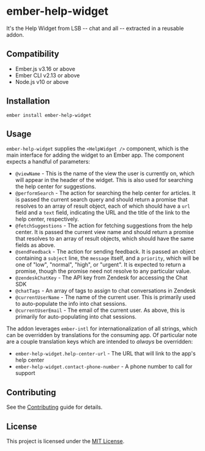 ember-help-widget
==============================================================================

It's the Help Widget from LSB -- chat and all -- extracted in a reusable addon.


Compatibility
------------------------------------------------------------------------------

* Ember.js v3.16 or above
* Ember CLI v2.13 or above
* Node.js v10 or above


Installation
------------------------------------------------------------------------------

```
ember install ember-help-widget
```


Usage
------------------------------------------------------------------------------

`ember-help-widget` supplies the `<HelpWidget />` component, which is the main
interface for adding the widget to an Ember app. The component expects a handful
of parameters:

* `@viewName` - This is the name of the view the user is currently on, which will appear in the header of the widget. This is also used for searching the help center for suggestions.
* `@performSearch` - The action for searching the help center for articles. It is passed the current search query and should return a promise that resolves to an array of result object, each of which should have a `url` field and a `text` field, indicating the URL and the title of the link to the help center, respectively.
* `@fetchSuggestions` - The action for fetching suggestions from the help center. It is passed the current view name and should return a promise that resolves to an array of result objects, which should have the same fields as above.
* `@sendFeedback` - The action for sending feedback. It is passed an object containing a `subject` line, the `message` itself, and a `priority`, which will be one of "low", "normal", "high", or "urgent". It is expected to return a promise, though the promise need not resolve to any particular value.
* `@zendeskChatKey` - The API key from Zendesk for accessing the Chat SDK
* `@chatTags` - An array of tags to assign to chat conversations in Zendesk
* `@currentUserName` - The name of the current user. This is primarily used to auto-populate the info into chat sessions.
* `@currentUserEmail` - The email of the current user. As above, this is primarily for auto-populating into chat sessions.

The addon leverages `ember-intl` for internationalization of all strings, which
can be overridden by translations for the consuming app. Of particular note are a
couple translation keys which are intended to _always_ be overridden:

* `ember-help-widget.help-center-url` - The URL that will link to the app's help center
* `ember-help-widget.contact-phone-number` - A phone number to call for support


Contributing
------------------------------------------------------------------------------

See the [Contributing](CONTRIBUTING.md) guide for details.


License
------------------------------------------------------------------------------

This project is licensed under the [MIT License](LICENSE.md).
